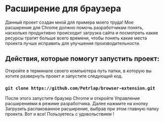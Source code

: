 # Расширение для браузера

Данный проект создан мной для примера моего труда!
Мое расширение для Chrome должно помочь разработчикам понять, насколько продуктивно происходит загрузка сайта и посмотреть какие ресурсы тратят больше всего времени, чтобы понять какие места проекта лучше исправить для улучшения производительности.

## Действия, которые помогут запустить проект:

Откройте в терминале своего компьютера путь папки, в которую вы хотите развернуть проект и запустите следующий код.

### `git clone https://github.com/Petrlap/browser-extension.git`

После этого запустите браузер Chrome и откройте Управление расширениями в режиме разработчика. Далее нажмите на кнопку Загрузить распакованное расширение, выбрав при этом главную папку проекта.
Вот и все! Пользуетесь с удовольствием !
